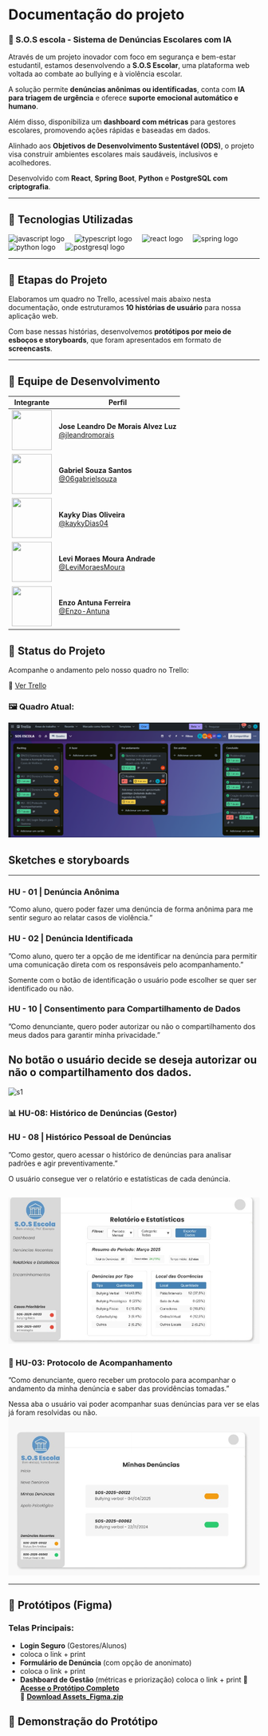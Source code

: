 # Documentação do projeto

### 📢 S.O.S escola - Sistema de Denúncias Escolares com IA

Através de um projeto inovador com foco em segurança e bem-estar estudantil, estamos desenvolvendo a **S.O.S Escolar**, uma plataforma web voltada ao combate ao bullying e à violência escolar.  

A solução permite **denúncias anônimas ou identificadas**, conta com **IA para triagem de urgência** e oferece **suporte emocional automático e humano**.  

Além disso, disponibiliza um **dashboard com métricas** para gestores escolares, promovendo ações rápidas e baseadas em dados.  

Alinhado aos **Objetivos de Desenvolvimento Sustentável (ODS)**, o projeto visa construir ambientes escolares mais saudáveis, inclusivos e acolhedores.  

Desenvolvido com **React**, **Spring Boot**, **Python** e **PostgreSQL com criptografia**.

---

## 🚀 Tecnologias Utilizadas

<div align="left">
  <img src="https://cdn.jsdelivr.net/gh/devicons/devicon/icons/javascript/javascript-original.svg" height="40" alt="javascript logo" />
  <img width="12" />
  <img src="https://cdn.jsdelivr.net/gh/devicons/devicon/icons/typescript/typescript-original.svg" height="40" alt="typescript logo" />
  <img width="12" />
  <img src="https://cdn.jsdelivr.net/gh/devicons/devicon/icons/react/react-original.svg" height="40" alt="react logo" />
  <img width="12" />
  <img src="https://cdn.jsdelivr.net/gh/devicons/devicon/icons/spring/spring-original.svg" height="40" alt="spring logo" />
  <img width="12" />
  <img src="https://cdn.jsdelivr.net/gh/devicons/devicon/icons/python/python-original.svg" height="40" alt="python logo" />
  <img width="12" />
  <img src="https://cdn.jsdelivr.net/gh/devicons/devicon/icons/postgresql/postgresql-original.svg" height="40" alt="postgresql logo" />
</div>

---

## 📌 Etapas do Projeto

Elaboramos um quadro no Trello, acessível mais abaixo nesta documentação, onde estruturamos **10 histórias de usuário** para nossa aplicação web.  

Com base nessas histórias, desenvolvemos **protótipos por meio de esboços e storyboards**, que foram apresentados em formato de **screencasts**.

---


## 👥 Equipe de Desenvolvimento

| Integrante | Perfil |
|------------|--------|
| <img src="https://github.com/jleandromorais.png" width="80" height="80"> | **Jose Leandro De Morais Alvez Luz**<br>[@jleandromorais](https://github.com/jleandromorais) |
| <img src="https://github.com/06gabrielsouza.png" width="80" height="80"> | **Gabriel Souza Santos**<br>[@06gabrielsouza](https://github.com/06gabrielsouza) |
| <img src="https://github.com/kaykyDias04.png" width="80" height="80"> | **Kayky Dias Oliveira**<br>[@kaykyDias04](https://github.com/kaykyDias04) |
| <img src="https://github.com/LeviMoraesMoura.png" width="80" height="80"> | **Levi Moraes Moura Andrade**<br>[@LeviMoraesMoura](https://github.com/LeviMoraesMoura) |
| <img src="https://github.com/Enzo-Antuna.png" width="80" height="80"> | **Enzo Antuna Ferreira**<br>[@Enzo-Antuna](https://github.com/Enzo-Antuna) |

## 📌 Status do Projeto

Acompanhe o andamento pelo nosso quadro no Trello:

🔗 [Ver Trello](https://trello.com/b/rqZ4UClp/sos-escola)

### 🖼️ Quadro Atual:

![Quadro do Trello](imagens/trello)

## Sketches e storyboards

---

### HU - 01 | Denúncia Anônima
”Como aluno, quero poder fazer uma denúncia de forma anônima para me sentir seguro ao relatar casos de violência.”

### HU - 02 | Denúncia Identificada
”Como aluno, quero ter a opção de me identificar na denúncia para permitir uma comunicação direta com os responsáveis pelo acompanhamento.”

Somente com o botão de identificação o usuário pode escolher se quer ser identificado ou não.

### HU - 10 | Consentimento para Compartilhamento de Dados
”Como denunciante, quero poder autorizar ou não o compartilhamento dos meus dados para garantir minha privacidade.”

 No botão o usuário decide se deseja autorizar ou não o compartilhamento dos dados.
---
![s1](imagens/storyborf1e2e1)

### 📊 HU-08: Histórico de Denúncias (Gestor)

### HU - 08 | Histórico Pessoal de Denúncias
”Como gestor, quero acessar o histórico de denúncias para analisar padrões e agir preventivamente.”

O usuário consegue ver o relatório e estatísticas de cada denúncia.

![h8](imagens/Story8.jpg)
---

### 📨 HU-03: Protocolo de Acompanhamento


”Como denunciante, quero receber um protocolo para acompanhar o andamento da minha denúncia e saber das providências tomadas.”

Nessa aba o usuário vai poder acompanhar suas denúncias para ver se elas já foram resolvidas ou não.
![h3](imagens/Story3.jpg)


--- 


## 🎨 Protótipos (Figma)

### Telas Principais:

- **Login Seguro** (Gestores/Alunos)
- coloca o link + print
- **Formulário de Denúncia** (com opção de anonimato)
- coloca o link + print
- **Dashboard de Gestão** (métricas e priorização)
coloca o link + print
🔗 **[Acesse o Protótipo Completo](https://www.figma.com/design/LttrqgGPeTN1Wa9hu6Iidk/S.O.S-Escola?node-id=0-1&p=f)**  
📁 **[Download Assets_Figma.zip](caminho/para/Assets_Figma.zip)**





## 🎥 Demonstração do Protótipo
